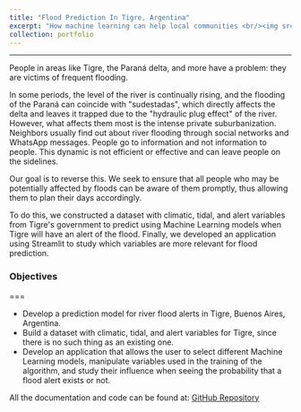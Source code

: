 ```yaml
---
title: "Flood Prediction In Tigre, Argentina"
excerpt: "How machine learning can help local communities <br/><img src='/images/tigre.jpg' width='250'>"
collection: portfolio
---
```


---
People in areas like Tigre, the Paraná delta, and more have a problem: they are victims of frequent flooding.

In some periods, the level of the river is continually rising, and the flooding of the Paraná can coincide with "sudestadas", which directly affects the delta and leaves it trapped due to the "hydraulic plug effect" of the river. However, what affects them most is the intense private suburbanization. Neighbors usually find out about river flooding through social networks and WhatsApp messages. People go to information and not information to people. This dynamic is not efficient or effective and can leave people on the sidelines.

Our goal is to reverse this. We seek to ensure that all people who may be potentially affected by floods can be aware of them promptly, thus allowing them to plan their days accordingly.

To do this, we constructed a dataset with climatic, tidal, and alert variables from Tigre's government to predict using Machine Learning models when Tigre will have an alert of the flood. Finally, we developed an application using Streamlit to study which variables are more relevant for flood prediction.

### Objectives
===
- Develop a prediction model for river flood alerts in Tigre, Buenos Aires, Argentina.
- Build a dataset with climatic, tidal, and alert variables for Tigre, since there is no such thing as an existing one.
- Develop an application that allows the user to select different Machine Learning models, manipulate variables used in the training of the algorithm, and study their influence when seeing the probability that a flood alert exists or not.

All the documentation and code can be found at: [GitHub Repository](https://github.com/axcasas/tigre_flood_prediction)